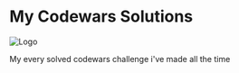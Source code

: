 # My Codewars Solutions

<img alt="Logo" src="https://www.codewars.com/users/ptaszek1/badges/large">

My every solved codewars challenge i've made all the time
